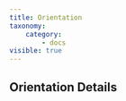 ```yaml
---
title: Orientation
taxonomy:
    category:
        - docs
visible: true
---
```


## Orientation Details
